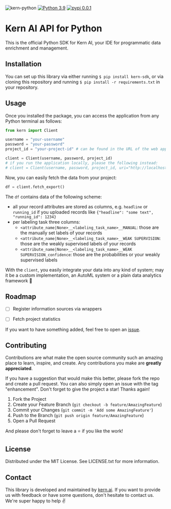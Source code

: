 ![kern-python](https://uploads-ssl.webflow.com/61e47fafb12bd56b40022a49/62766400bd3c57b579d289bf_kern-python%20Banner.png)
[![Python 3.9](https://img.shields.io/badge/python-3.9-blue.svg)](https://www.python.org/downloads/release/python-390/)
[![pypi 0.0.1](https://img.shields.io/badge/pypi-0.0.1-yellow.svg)](https://pypi.org/project/kern-python-client/0.0.1/)

# Kern AI API for Python

This is the official Python SDK for Kern AI, your IDE for programmatic data enrichment and management.

## Installation

You can set up this library via either running `$ pip install kern-sdk`, or via cloning this repository and running `$ pip install -r requirements.txt` in your repository.

## Usage
Once you installed the package, you can access the application from any Python terminal as follows:

```python
from kern import Client

username = "your-username"
password = "your-password"
project_id = "your-project-id" # can be found in the URL of the web application

client = Client(username, password, project_id)
# if you run the application locally, please the following instead:
# client = Client(username, password, project_id, uri="http://localhost:4455")
```

Now, you can easily fetch the data from your project:
```python
df = client.fetch_export()
```

The `df` contains data of the following scheme:
- all your record attributes are stored as columns, e.g. `headline` or `running_id` if you uploaded records like `{"headline": "some text", "running_id": 1234}`
- per labeling task three columns:
  - `<attribute_name|None>__<labeling_task_name>__MANUAL`: those are the manually set labels of your records
  - `<attribute_name|None>__<labeling_task_name>__WEAK SUPERVISION`: those are the weakly supervised labels of your records
  - `<attribute_name|None>__<labeling_task_name>__WEAK SUPERVISION_confidence`: those are the probabilities or your weakly supervised labels

With the `client`, you easily integrate your data into any kind of system; may it be a custom implementation, an AutoML system or a plain data analytics framework 🚀

## Roadmap
- [ ] Register information sources via wrappers
- [ ] Fetch project statistics


If you want to have something added, feel free to open an [issue](https://github.com/code-kern-ai/kern-python/issues).

## Contributing
Contributions are what make the open source community such an amazing place to learn, inspire, and create. Any contributions you make are **greatly appreciated**.

If you have a suggestion that would make this better, please fork the repo and create a pull request. You can also simply open an issue with the tag "enhancement".
Don't forget to give the project a star! Thanks again!

1. Fork the Project
2. Create your Feature Branch (`git checkout -b feature/AmazingFeature`)
3. Commit your Changes (`git commit -m 'Add some AmazingFeature'`)
4. Push to the Branch (`git push origin feature/AmazingFeature`)
5. Open a Pull Request

And please don't forget to leave a ⭐ if you like the work! 

## License
Distributed under the MIT License. See LICENSE.txt for more information.

## Contact
This library is developed and maintained by [kern.ai](https://github.com/code-kern-ai). If you want to provide us with feedback or have some questions, don't hesitate to contact us. We're super happy to help ✌️
